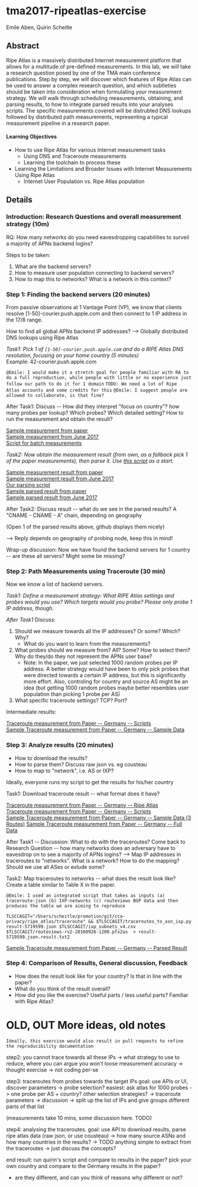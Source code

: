 # tma2017-ripeatlas-exercise

Emile Aben, Quirin Scheitle

## Abstract 

Ripe Atlas is a massively distributed Internet measurement platform that allows for a multitude of pre-defined measurements. In this lab, we will take a research question posed by one of the TMA main conference publications. Step by step, we will discover which features of Ripe Atlas can be used to answer a complex research question, and which subtleties should be taken into consideration when formulating your measurement strategy.
We will walk through scheduling measurements, obtaining, and parsing results, to how to integrate parsed results into your analyses scripts. The specific measurements covered will be distrubted DNS lookups followed by distributed path measurements, representing a typical measurement pipeline in a research paper.

#### Learning Objectives

* How to use Ripe Atlas for various Internet measurement tasks
	* Using DNS and Traceroute measurements
	* Learning the toolchain to process these
* Learning the Limitations and Broader Issues with Internet Measurements Using Ripe Atlas
	* Internet User Population vs. Ripe Atlas population

## Details

### Introduction: Research Questions and overall measurement strategy (10m)

RQ: How many networks do you need eavesdropping capabilities to surveil a majority of APNs backend logins?

Steps to be taken:

1. What are the backend servers?
2. How to measure user population connecting to backend servers?
3. How to map this to networks? What is a network in this context?
	
### Step 1: Finding the backend servers (20 minutes)

From passive observations at 1 Vantage Point (VP), we know that clients resolve [1-50]-courier.push.apple.com and then connect to 1 IP address in the 17/8 range.

How to find all global APNs backend IP addresses? --> Globally distributed DNS lookups using Ripe Atlas

*Task1: Pick 1 of `[1-50]-courier.push.apple.com` and do a RIPE Atlas DNS resolution, focusing on your home country (5 minutes)*  
Example: 42-courier.push.apple.com

`@Emile: I would make it a stretch goal for people familiar with RA to do a full reproduction, while people with little or no experience just follow our path to do it for 1 domain`
`TODO: We need a lot of Ripe Atlas accounts and some credits for this`
`@Emile: I suggest people are allowed to collaborate, is that fine?`

After Task1: Discuss -- How did they interpret "focus on country"? how many probes per lookup? Which probes? Which detailed setting? How to run the measurement and obtain the result?

[Sample measurement from paper](https://atlas.ripe.net/measurements/5500016/)  
[Sample measurement from June 2017](https://atlas.ripe.net/measurements/8831682)  
[Script for batch measurements](https://github.com/tumi8/cca-privacy/blob/master/ripe_atlas/dns/atlas-measure.sh)


*Task2: Now obtain the measurement result (from own, as a fallback pick 1 of the paper measurements), then parse it. Use [this script](https://github.com/tumi8/cca-privacy/blob/master/ripe_atlas/dns/parse-results.py) as a start.*

[Sample measurement result from paper](https://github.com/emileaben/tma2017-ripeatlas-exercise/blob/master/data/result-5500014.json)  
[Sample measurement result from June 2017](https://github.com/emileaben/tma2017-ripeatlas-exercise/blob/master/data/RIPE-Atlas-measurement-8831682.json)  
[Our parsing script](https://github.com/tumi8/cca-privacy/blob/master/ripe_atlas/dns/parse-results.py)  
[Sample parsed result from paper](https://github.com/emileaben/tma2017-ripeatlas-exercise/blob/master/data/result-5500014.json.parsed.txt)  
[Sample parsed result from June 2017](https://github.com/emileaben/tma2017-ripeatlas-exercise/blob/master/data/RIPE-Atlas-measurement-8831682.json.parsed.txt)  

After Task2: Discuss result -- what do we see in the parsed results? A "CNAME - CNAME - A" chain, depending on geography

(Open 1 of the parsed results above, github displays them nicely)

--> Reply depends on geography of probing node, keep this in mind!

Wrap-up discussion: Now we have found the backend servers for 1 country -- are these all servers? Might some be missing?

### Step 2: Path Measurements using Traceroute (30 min)

Now we know a list of backend servers. 

*Task1: Define a measurement strategy: What RIPE Atlas settings and probes would you use? Which targets would you probe? Please only probe 1 IP address, though.*

*After Task1* Discuss:

1. Should we measure towards all the IP addresses? Or some? Which? Why?
	* What do you want to learn from the measurements? 
2. What probes should we measure from? All? Some? How to select them? Why do they/do they not represent the APNs user base?
	* Note: In the paper, we just selected 1000 random probes per IP address. A better strategy would have been to only pick probes that were directed towards a certain IP address, but this is significantly more effort. Also, controling for country and source AS might be an idea (but getting 1000 random probes maybe better resembles user population than picking 1 probe per AS)
3. What specific traceroute settings? TCP? Port?


Intermediate results:

[Traceroute measurement from Paper -- Germany -- Scripts](https://atlas.ripe.net/measurements/5719601/)  
[Sample Traceroute measurement from Paper -- Germany -- Sample Data](https://github.com/emileaben/tma2017-ripeatlas-exercise/blob/master/data/traceroute/result-5719599-head3.json)



### Step 3: Analyze results (20 minutes)

* How to download the results?
* How to parse them? Discuss raw json vs. eg cousteau 
* How to map to "network", i.e. AS or IXP?

Ideally, everyone runs my script to get the results for his/her country


Task1: Download traceroute result -- what format does it have?

[Traceroute measurement from Paper -- Germany -- Ripe Atlas](https://atlas.ripe.net/measurements/5719601/)  
[Traceroute measurement from Paper -- Germany -- Scripts](https://github.com/tumi8/cca-privacy/tree/master/ripe_atlas/traceroute/germany)  
[Sample Traceroute measurement from Paper -- Germany -- Sample Data (3 Routes)](https://github.com/emileaben/tma2017-ripeatlas-exercise/blob/master/data/traceroute/result-5719599-head3.json)
[Sample Traceroute measurement from Paper -- Germany -- Full Data](https://github.com/emileaben/tma2017-ripeatlas-exercise/blob/master/data/traceroute/result-5719599.json)


After Task1 -- Discussion: What to do with the traceroutes? Come back to Research Question -- how many networks does an adversary have to eavesdrop on to see a majority of APNs logins? --> Map IP addresses in traceroutes to "networks". What is a network? How to do the mapping? Should we use all ASes or exlude some?

Task2: Map traceroutes to networks -- what does the result look like? Create a table similar to Table X in the paper.

`@Emile: I used an integrated script that takes as inputs (a) traceroute-json (b) IXP-networks (c) routeviews BGP data and then produces the table we are aiming to reproduce`  

`TLSCCAGIT="/Users/scheitle/promotion/git/cca-privacy/ripe_atlas/traceroute" && $TLSCCAGIT/traceroutes_to_asn_ixp.py result-5719599.json $TLSCCAGIT/ixp_subnets_v4.csv  $TLSCCAGIT/routeviews-rv2-20160926-1200.pfx2as  > result-5719599.json.result.txt2`

[Sample Traceroute measurement from Paper -- Germany -- Parsed Result](https://github.com/emileaben/tma2017-ripeatlas-exercise/blob/master/data/traceroute/result-5719599.json.result.txt)



### Step 4: Comparison of Results, General discussion, Feedback

* How does the result look like for your country? Is that in line with the paper?
* What do you think of the result overall?
* How did you like the exercise? Useful parts / less useful parts? Familiar with Ripe Atlas?


# OLD, OUT More ideas, old notes

`Ideally, this exercise would also result in pull requests to refine the reproducibility documentation`


step2: you cannot trace towards all these IPs
   -> what strategy to use to reduce, where you can argue you won't loose measurement accuracy
   -> thought exercise -> not coding per-se
   
step3: traceroutes from probes towards the target IPs   goal: use APIs or UI, discover parameters
   -> probe selection?  easiest: ask atlas for 1000 probes
      -> one probe per AS + country? other selection strategies?
   -> traceroute parameters -> discussion
   -> split up the list of IPs and give groups different parts of that list

(measurements take 10 mins, some discussion here. TODO)

step4: analysing the traceroutes.  goal: use API to download results, parse ripe atlas data (raw json, or use cousteau)
   -> how many source ASNs and how many countries in the results?
   -> TODO anything simple to extract from the traceroutes
   -> just discuss the concepts?

end result: run quirin's script and compare to results in the paper?
pick your own country and compare to the Germany results in the paper?
 - are they different, and can you think of reasons why different or not?
